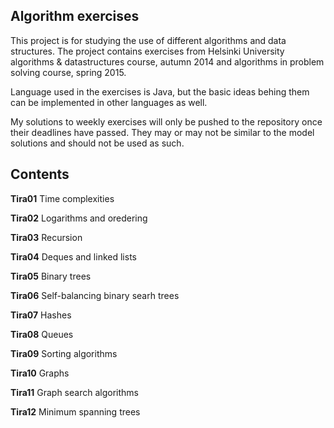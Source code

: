 Algorithm exercises
--------------------

This project is for studying the use of different algorithms and data structures. The project contains exercises from Helsinki University algorithms & datastructures course, autumn 2014 and algorithms in problem solving course, spring 2015.

Language used in the exercises is Java, but the basic ideas behing them can be implemented in other languages as well.

My solutions to weekly exercises will only be pushed to the repository once their deadlines have passed. They may or may not be similar to the model solutions and should not be used as such.

Contents
-------

**Tira01** Time complexities

**Tira02** Logarithms and oredering

**Tira03** Recursion

**Tira04** Deques and linked lists

**Tira05** Binary trees

**Tira06** Self-balancing binary searh trees

**Tira07** Hashes

**Tira08** Queues

**Tira09** Sorting algorithms

**Tira10** Graphs

**Tira11** Graph search algorithms

**Tira12** Minimum spanning trees
